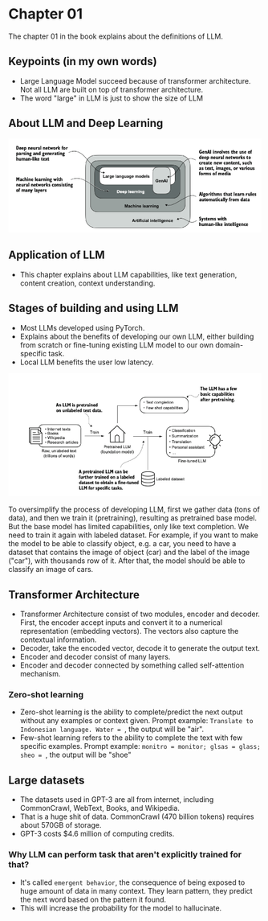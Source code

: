 # Chapter 01

The chapter 01 in the book explains about the definitions of LLM.

## Keypoints (in my own words)

- Large Language Model succeed because of transformer architecture. Not all LLM are built on top of transformer architecture.
- The word "large" in LLM is just to show the size of LLM

## About LLM and Deep Learning

![superset](images/superset.png)

## Application of LLM

- This chapter explains about LLM capabilities, like text generation, content creation, context understanding.

## Stages of building and using LLM

- Most LLMs developed using PyTorch.
- Explains about the benefits of developing our own LLM, either building from scratch or fine-tuning existing LLM model to our own domain-specific task.
- Local LLM benefits the user low latency.

![process](images/process.png)

To oversimplify the process of developing LLM, first we gather data (tons of data), and then we train it (pretraining), resulting as pretrained base model. But the base model has limited capabilities, only like text completion. We need to train it again with labeled dataset. For example, if you want to make the model to be able to classify object, e.g. a car, you need to have a dataset that contains the image of object (car) and the label of the image ("car"), with thousands row of it. After that, the model should be able to classify an image of cars.


## Transformer Architecture

- Transformer Architecture consist of two modules, encoder and decoder. First, the encoder accept inputs and convert it to a numerical representation (embedding vectors). The vectors also capture the contextual information. 
- Decoder, take the encoded vector, decode it to generate the output text.
- Encoder and decoder consist of many layers.
- Encoder and decoder connected by something called self-attention mechanism.


### Zero-shot learning

- Zero-shot learning is the ability to complete/predict the next output without any examples or context given. Prompt example: `Translate to Indonesian language. Water = `, the output will be "air".
- Few-shot learning refers to the ability to complete the text with few specific examples. Prompt example: `monitro = monitor; glsas = glass; sheo = `, the output will be "shoe"

## Large datasets

- The datasets used in GPT-3 are all from internet, including CommonCrawl, WebText, Books, and Wikipedia.
- That is a huge shit of data. CommonCrawl (470 billion tokens) requires about 570GB of storage.
- GPT-3 costs $4.6 million of computing credits.

### Why LLM can perform task that aren't explicitly trained for that?

- It's called `emergent behavior`, the consequence of being exposed to huge amount of data in many context. They learn pattern, they predict the next word based on the pattern it found. 
- This will increase the probability for the model to hallucinate.